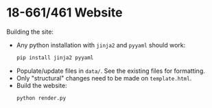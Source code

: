 # 18-661/461 Website

Building the site:

- Any python installation with `jinja2` and `pyyaml` should work:
    ```sh
    pip install jinja2 pyyaml
    ```
- Populate/update files in `data/`. See the existing files for formatting.
- Only "structural" changes need to be made on `template.html`.
- Build the website:
    ```sh
    python render.py
    ```
